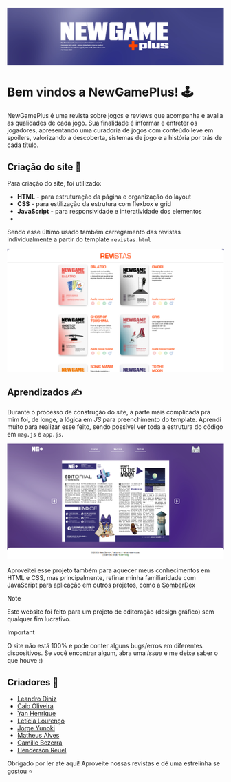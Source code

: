 ![NewGamePlus Logo Banner](/preview/banner.png)

# Bem vindos a NewGamePlus! 🕹️
NewGamePlus é uma revista sobre jogos e reviews que acompanha e avalia as qualidades de cada jogo. Sua finalidade é informar e entreter os jogadores, apresentando uma curadoria de jogos com conteúdo leve em spoilers, valorizando a descoberta, sistemas de jogo e a história por trás de cada título.

## Criação do site 🔨
Para criação do site, foi utilizado:
- **HTML** - para estruturação da página e organização do layout
- **CSS** - para estilização da estrutura com flexbox e grid
- **JavaScript** - para responsividade e interatividade dos elementos
- 
Sendo esse último usado também carregamento das revistas individualmente a partir do template ```revistas.html```

![Seção de revistas do site](/preview/revistas_preview.png)

## Aprendizados ✍️
Durante o processo de construção do site, a parte mais complicada pra mim foi, de longe, a lógica em *JS* para preenchimento do template. Aprendi muito para realizar esse feito, sendo possível ver toda a estrutura do código em ```mag.js``` e ```app.js```.

![Captura de tela da aba revista do site com a revista de ToTheMoon aberta](/preview/ttm_amostra.png)

Aproveitei esse projeto também para aquecer meus conhecimentos em HTML e CSS, mas principalmente, refinar minha familiaridade com JavaScript para aplicação em outros projetos, como a [SomberDex](https://github.com/Bushhdog/SomberDex)

> [!NOTE]
> Este website foi feito para um projeto de editoração (design gráfico) sem qualquer fim lucrativo.

> [!IMPORTANT]
> O site não está 100% e pode conter alguns bugs/erros em diferentes dispositivos. Se você encontrar algum, abra uma *Issue* e me deixe saber o que houve :)

## Criadores 👤
- [Leandro Diniz](https://www.behance.net/lelecodnz)
- [Caio Oliveira](https://www.behance.net/caiooliveira138)
- [Yan Henrique](https://www.behance.net/yanhenrique6)
- [Letícia Lourenço](https://www.behance.net/hypinico)
- [Jorge Yunoki](https://www.behance.net/jorgeakiyo)
- [Matheus Alves](https://www.behance.net/matheusalvesd9)
- [Camille Bezerra](https://www.behance.net/Jamilles)
- [Henderson Reuel](https://github.com/Bushhdog)

Obrigado por ler até aqui! Aproveite nossas revistas e dê uma estrelinha se gostou ⭐
